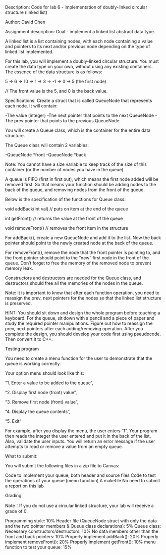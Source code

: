 Description:
Code for lab 6 - implementation of doubly-linked circular structure (linked list)

Author:
David Chen

Assignment description:
Goal - implement a linked list abstract data type.

A linked list is a list containing nodes, with each node containing a value and pointers to its next and/or previous node depending on the type of linked list implemented.

For this lab, you will implement a doubly-linked circular structure. You must create the data type on your own, without using any existing containers. The essence of the data structure is as follows:

5 -> 6 -> 10 -> 1 -> 3 -> -1 -> 0 -> 5  (the first node)           

// The front value is the 5, and 0 is the back value. 

Specifications:
Create a struct that is called QueueNode that represents each node. It will contain:

-The value (integer)
-The next pointer that points to the next QueueNode
-The prev pointer that points to the previous QueueNode.

You will create a Queue class, which is the container for the entire data structure.

The Queue class will contain 2 variables:

 -QueueNode *front
 -QueueNode *back
 
Note: You cannot have a size variable to keep track of the size of this container (or the number of nodes you have in the queue)

A queue is FIFO (first in first out), which means the first node added will be removed first. So that means your function should be adding nodes to the back of the queue, and removing nodes from the front of the queue.

Below is the specification of the functions for Queue class:

void addBack(int val) // puts on item at the end of the queue

int getFront() // returns the value at the front of the queue

void removeFront() // removes the front item in the structure

For addBack(), create a new QueueNode and add it to the list. Now the back pointer should point to the newly created node at the back of the queue.

For removeFront(), remove the node that the front pointer is pointing to, and the front pointer should point to the “new” first node in the front of the queue. Don’t forget to free the memory of the removed node to prevent memory leak.

Constructors and destructors are needed for the Queue class, and destructors should free all the memories of the nodes in the queue.

 

Note: It is important to know that after each function operation, you need to reassign the prev, next pointers for the nodes so that the linked list structure is preserved.

HINT: You should sit down and design the whole program before touching a keyboard. For the queue, sit down with a pencil and a piece of paper and study the required pointer manipulations. Figure out how to reassign the prev, next pointers after each adding/removing operation. After you complete the design, you should develop your code first using pseudocode. Then convert it to C++.

 

Testing program

You need to create a menu function for the user to demonstrate that the queue is working correctly.

Your option menu should look like this:

“1. Enter a value to be added to the queue”,

“2. Display first node (front) value”,

“3. Remove first node (front) value”,

“4. Display the queue contents”,

“5. Exit”

 

For example, after you display the menu, the user enters “1”. Your program then reads the integer the user entered and put it in the back of the list. Also, validate the user inputs. You will return an error message if the user attempts to read or remove a value from an empty queue.

 

What to submit:

You will submit the following files in a zip file to Canvas:

Code to implement your queue, both header and source files
Code to test the operations of your queue (menu function)
A makefile
No need to submit a report on this lab
 

Grading

Note：If you do not use a circular linked structure, your lab will receive a grade of 0.

Programming style: 10%
Header file (QueueNode struct with only the data and the two pointer members & Queue class declarations): 5%
Queue class:
Necessary constructors/destructors: 10%
No data members other than the front and back pointers: 10%
Properly implement addBack(): 20%
Properly implement removeFront(): 20%
Properly implement getFront(): 10%
menu function to test your queue: 15%

